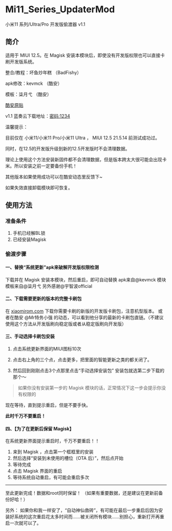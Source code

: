 # Mi11_Series_UpdaterMod
小米11 系列/Ultra/Pro 开发版偷渡器 v1.1

## 简介

适用于 MIUI 12.5。在 Magisk 安装本模块后，即使没有开发版权限也可以直接卡刷开发版系统。

整合/教程：坏鱼炒年糕 （BadFishy）

apk修改：kevmck （酷安）

模板：柒月弋 （酷安）

[酷安原贴](https://www.coolapk.com/feed/26519433?shareKey=MTgyM2ZmMTQ2YjYwNjA4NTNhMDI~&shareUid=1969456&shareFrom=com.coolapk.market_11.1.2)

v1.1 蓝奏云下载地址：[密码:1234](https://coolcake.lanzoux.com/b064yynjg)


温馨提示：

目前仅在 小米11/小米11 Pro/小米11 Ultra ， MIUI 12.5 21.5.14 前测试成功过。

同时，在12.5的开发版升级到新的12.5开发版时不会清理数据。

理论上使用这个方法安装新固件都不会清理数据，但是版本跨太大很可能会出现卡米。所以安装之前一定要备份手机！



其他版本如果使用成功可以在酷安动态里反馈下~

如果失效直接卸载模块即可恢复。



## 使用方法

### 准备条件

1. 手机已经解BL锁
2. 已经安装Magisk

### 偷渡步骤

#### 一、替换“系统更新”apk来破解开发版权限检测

下载并在 Magisk 安装本模块，然后重启，即可自动替换
apk来自@kevmck 模块模板来自@柒月弋 
另外感谢@宇智波official

#### 二、下载需要更新的版本的完整卡刷包

在 [xiaomirom.com]() 下载你需要卡刷的新版的开发版卡刷包，注意机型版本。 或者在酷安 @Mr特务小强 的动态，可以看到他分享的最新的卡刷包直链。（不建议使用这个方法从开发版刷向稳定版或者从稳定版刷向开发版）

#### 三、手动选择卡刷包安装

1. 点击系统更新界面的MIUI图标10次

2. 点击右上角的三个点，点击更多，把里面的智能更新之类的都关闭了。

3. 然后回到刚刚点击3个点那里点击“手动选择安装包”
    安装包就选第二步下载的那个～

> 如果你没有安装第一步的 Magisk 模块的话，正常情况下这一步会提示你没有权限的

 现在等待，直到提示重启，但是不要手快。

**此时千万不要重启！**



#### 四、【为了在更新后保留 Magisk】
在系统更新界面提示重启时，千万不要重启！！

1. 来到 Magisk ，点击第一个框框里的安装
2. 然后选择“安装到未使用的槽位（OTA 后）”，然后点开始
3. 等待完成
4. 点击 Magisk 界面的重启
5. 等待系统自动重启，有可能会重启多次

---

至此更新完成！数据和root同时保留！
（如果有重要数据，还是建议在更新前备份好哈！）

另外：
如果你和我一样安了，“自动神仙救砖”，有可能在最后一步重启后因为安装好系统的这次重启花太多时间而……被关闭所有模块……别担心，重新打开再重启一次就可以了。